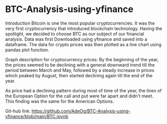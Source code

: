 # BTC-Analysis-using-yfinance

Introduction
Bitcoin is one the most popular cryptocurrencies. It was the very first cryptocurrency that introduced blockchain technology. Having the spotlight, we decided to choose BTC as our subject of our financial analysis.
Data was first Downloaded using yfinance and saved into a dataframe. The data for crypto prices was then plotted as a line chart using pandas plot function.

Graph description for cryptocurrency prices:
By the beginning of the year, the prices seemed to be declining with a general downward trend till the period between March and May, followed by a steady increase in prices which peaked by August, then started declining again till the end of the year.

As price had a declining pattern during most of time of the year, the lines of the European Option for the call and put were far apart and didn't meet. This finding was the same for the American Options.

Git-hub link: https://github.com/AdeOg/BTC-Analysis-using-yfinance/blob/main/BTC.ipynb
